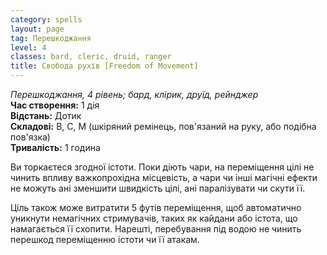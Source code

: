 ```yaml
---
category: spells
layout: page
tag: Перешкоджання
level: 4
classes: bard, cleric, druid, ranger
title: Свобода рухів [Freedom of Movement]
---
```


_Перешкоджання, 4 рівень; бард, клірик, друїд, рейнджер_    
**Час створення:** 1 дія    
**Відстань:** Дотик    
**Складові:** В, С, М (шкіряний ремінець, пов'язаний на руку, або подібна пов'язка)    
**Тривалість:** 1 година    

Ви торкаєтеся згодної істоти. Поки діють чари, на переміщення цілі не чинить впливу важкопрохідна місцевість, а чари чи інші магічні ефекти не можуть ані зменшити швидкість цілі, ані паралізувати чи скути її.    

Ціль також може витратити 5 футів переміщення, щоб автоматично уникнути немагічних стримувачів, таких як кайдани або істота, що намагається її схопити. Нарешті, перебування під водою не чинить перешкод переміщенню істоти чи її атакам.

